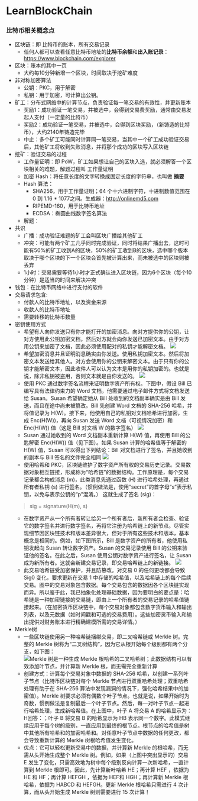 # LearnBlockChain

### 比特币相关概念点
- 区块链：即 比特币的账本，所有交易记录
  - 任何人都可以查看任意比特币地址的**比特币余额**和**出入账记录**：https://www.blockchain.com/explorer
- 区块：账本的其中一页
  - 大约每10分钟新增一个区块，时间取决于挖矿难度
- 非对称加密算法
  - 公钥：PKC，用于解密
  - 私钥：用于加密，可计算出公钥。
- 矿工：分布式网络中的计算节点，负责验证每一笔交易的有效性，并更新账本
  - 奖励1：成功验证一笔交易，并被选中，会得到交易费奖励，通常由交易发起人支付（一定量的比特币）
  - 奖励2：成功验证一笔交易，并被选中，会得到区块奖励，（新铸造的比特币），大约2140年铸造完毕
  - 中止：多个矿工可能同时计算同一笔交易，当其中一个矿工成功验证交易后，其他矿工将收到失败消息，并将那个成功的区块写入区块链
- 挖矿：验证交易的过程
  - 工作量证明：即 PoW，矿工如果想让自己的区块入选，就必须解答一个区块相关的难题，解题过程叫 工作量证明
  - 加密 Hash：将任意长度的文字转换成固定长度的字符串，也叫做 **摘要**
  - Hash 算法：
    - SHA256，用于工作量证明；64 个十六进制字符，十进制数值范围在 0 到 1.16 * 1077之间。生成器：http://onlinemd5.com
    - RIPEMD-160，用于比特币地址
    - ECDSA：椭圆曲线数字签名算法
  - 解题：
- 共识
  - 广播：成功验证难题的矿工会叫区块广播给其他矿工
  - 冲突：可能有两个矿工几乎同时完成验证，同时将结果广播出去，这时可能有50%的矿工收到A的区块，50%的矿工收到B的区块，选中哪个版本取决于哪个区块的下一个区块会首先被计算出来，而未被选中的区块则被丢弃
  - 1小时：交易需要等待1小时才正式确认进入区块链，因为6个区块（每个10分钟）是适当的时间来解决冲突
- 钱包：在比特币网络中进行支付的软件
- 交易请求包含:
  - 付款人的比特币地址，以及资金来源
  - 收款人的比特币地址
  - 需要转移的比特币数量
- 密钥使用方式
  - 希望有人向你发送只有你才能打开的加密消息。向对方提供你的公钥，让对方使用此公钥加密文档，然后对方就会向你发送已加密文本。由于对方用公钥来加密了文档，因此必须使用配对的私钥才能解密文档。
  ![](https://i-msdn.sec.s-msft.com/dynimg/IC879436.png)
  - 希望加密消息并且证明消息确实由你发送。使用私钥加密文本。然后将加密文本发送给其他人。对方会使用你的公钥来解密文本。由于只有你的公钥才能解密文本，因此收件人可以认为文本是用你的私钥加密的。也就是说，除非私钥被盗用，否则文本就是由你发送的。
  ![](https://i-msdn.sec.s-msft.com/dynimg/IC879435.png)
  - 使用 PKC 通过数字签名流程来证明数字资产所有权。下图中，假设 Bill 已编写具有法律约束力的 Word 文档，他需要通过电子邮件方式将文档发送给 Susan。Susan 希望确定她从 Bill 处收到的文档副本确实是由 Bill 发送，而且在途中尚未被篡改。Bill 先创建 Word 文档的 SHA-256 哈希，并将值记录为 H(W)。接下来，他使用自己的私钥对文档哈希进行加密，生成 Enc(H(W))，再向 Susan 发送 Word 文档（可视情况加密）和 Enc(H(W)) 值（这是 Bill 对文档 W 的数字签名）
  ![](https://i-msdn.sec.s-msft.com/dynimg/IC879434.png)
  - Susan 通过她收到的 Word 文档副本重新计算 H(W) 值，再使用 Bill 的公匙解密 Enc(H(W)) 值（见下图）。如果 Susan 计算的哈希值等于解密的 H(W) 值，Susan 可以得出下列结论：Bill 对文档进行了签名，并且她收到的副本与 Bill 签名的文件完全相同
  ![](https://i-msdn.sec.s-msft.com/dynimg/IC879433.png)
  - 使用哈希和 PKC，区块链维护了数字资产所有权的交易历史记录。交易数据对象相互链接，形成称为“哈希链”的数据结构。工作原理是，每个交易记录都会构成消息 (m)，此类消息先通过函数 (H) 进行哈希处理，再通过所有者私钥 (s) 进行签名。（惯例做法是，使用“secret”的首字母“s”表示私钥，以免与表示公钥的“p”混淆。） 这就生成了签名 (sig)：
  > sig = signature(H(m), s)
  - 在数字资产从一个所有者转让给另一个所有者后，新所有者会检查、验证它的数字签名并进行数字签名，再将它注册为哈希链上的新节点。尽管实现细节因区块链技术和版本差异很大，但对于所有这些技术和版本，基本概念是相同的。例如，如下图所示，Bill 是数字资产的所有者，他使用私钥发起向 Susan 转让数字资产。Susan 的交易记录使用 Bill 的公钥来验证他的签名。在此之后，Susan 使用公钥对数字资产进行签名，让 Susan 成为新所有者。这就会新建交易记录，即交易哈希链上的新链接。
  ![](https://i-msdn.sec.s-msft.com/dynimg/IC879432.png)
  - 此交易哈希链受加密保护，并且防篡改。对交易 0 的任何更改都会导致 Sig0 变化，要求更新在交易 1 中存储的哈希值，以及哈希链上的每个后续交易。图中的交易对象包含数据。每个交易包含的数据因各个区块链实现而异。所以鉴于此，我已抽象化处理基础数据，因为要明白的要点是：哈希链是一种加密链接的交易链，即由上一个所有者的交易记录的哈希值链接起来。（在加密货币区块链中，每个交易对象都包含数字货币输入和输出列表，以及元数据（如时间戳和可选的交易费用）。这些加密货币输入和输出提供对财务账本进行精确建模所需的交易详情。）
- Merkle树
  - 一些区块链使用另一种哈希链捆绑交易，即二叉哈希链或 Merkle 树。完整的 Merkle 树称为“二叉树结构”，因为它从根开始每个级别都有两个分支，如下图：
  ![Merkle 树是一种生成 Merkle 根哈希的二叉哈希树；此数据结构可以有效添加叶节点，并计算新 Merkle 根，而无需完全重新计算](https://i-msdn.sec.s-msft.com/dynimg/IC879431.png)
  - 创建方式：计算每个交易对象中数据的 SHA-256 哈希，以创建一系列叶子节点（比特币区块链对每个 Merkle 节点进行双重哈希处理；双重哈希处理有助于在 SHA-256 算法中发现漏洞的情况下，强化哈希结果中的加密值）。Merkle 树要求必须有偶数个叶子节点。也就是说，如果开始时为奇数，惯例做法是复制最后一个叶子节点。然后，每一对叶子节点一起进行哈希处理，生成新哈希值。在上图中，叶子 A 将交易 A 的哈希显示为： H回答：；叶子 B 将交易 B 的哈希显示为 HB 表示同一个数字。此模式继续应用于每个树的级别，一直应用到最终的根节点。根节点的哈希值是树中其他所有哈希和的加密哈希和。对任意叶子节点中数据的任何更改，都会导致重新计算的 Merkle 树根哈希值发生变化。
  - 优点：它可以轻松更新交易中的数据，并计算新 Merkle 的根哈希，而无需从头开始生成整个 Merkle 树。例如，如果（上图中突出显示的）交易 E 发生了变化，只需高效地为树中每个级别反向计算一次新哈希，一直计算到 Merkle 根即可。因此，先计算新叶哈希 HE；再计算 HEF ，依据为 HE 和 HF；再计算 HEFGH ，依据为 HEF和 HGH；再计算新 Merkle 根哈希，依据为 HABCD 和 HEFGH。更新 Merkle 根哈希只需进行 4 次计算，而从头开始生成 Merkle 树则需要进行 15 次计算！
